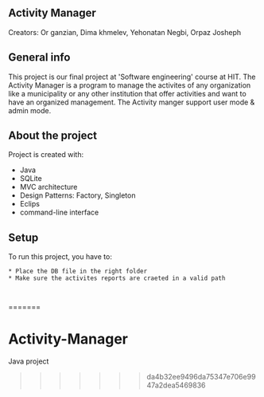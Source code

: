 
## Activity Manager

Creators: Or ganzian, Dima khmelev, Yehonatan Negbi, Orpaz Josheph

## General info
This project is our final project at 'Software engineering' course at HIT.
The Activity Manager is a program to manage the activites of any organization like a municipality or any other institution that offer activities and want to have an organized management.
The Activity manger support user mode & admin mode.
	
## About the project
Project is created with:
* Java
* SQLite
* MVC architecture
* Design Patterns: Factory, Singleton
* Eclips
* command-line interface
	
## Setup
To run this project, you have to:

```
* Place the DB file in the right folder
* Make sure the activites reports are craeted in a valid path



```
=======
# Activity-Manager
Java project
>>>>>>> da4b32ee9496da75347e706e9947a2dea5469836
